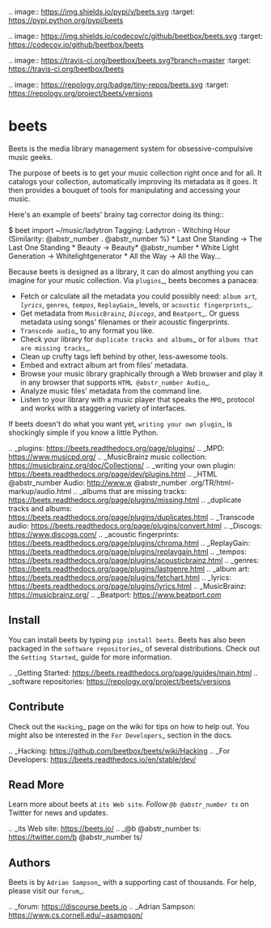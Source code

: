 .. image:: https://img.shields.io/pypi/v/beets.svg :target: https://pypi.python.org/pypi/beets

.. image:: https://img.shields.io/codecov/c/github/beetbox/beets.svg :target: https://codecov.io/github/beetbox/beets

.. image:: https://travis-ci.org/beetbox/beets.svg?branch=master :target: https://travis-ci.org/beetbox/beets

.. image:: https://repology.org/badge/tiny-repos/beets.svg :target: https://repology.org/project/beets/versions

# beets

Beets is the media library management system for obsessive-compulsive music geeks.

The purpose of beets is to get your music collection right once and for all. It catalogs your collection, automatically improving its metadata as it goes. It then provides a bouquet of tools for manipulating and accessing your music.

Here's an example of beets' brainy tag corrector doing its thing::

$ beet import ~/music/ladytron Tagging: Ladytron - Witching Hour (Similarity: @abstr_number . @abstr_number %) * Last One Standing -> The Last One Standing * Beauty -> Beauty* @abstr_number * White Light Generation -> Whitelightgenerator * All the Way -> All the Way...

Because beets is designed as a library, it can do almost anything you can imagine for your music collection. Via `plugins`_, beets becomes a panacea:

  * Fetch or calculate all the metadata you could possibly need: `album art`_, `lyrics`_, `genres`_, `tempos`_, `ReplayGain`_ levels, or `acoustic fingerprints`_.
  * Get metadata from `MusicBrainz`_, `Discogs`_, and `Beatport`_. Or guess metadata using songs' filenames or their acoustic fingerprints.
  * `Transcode audio`_ to any format you like.
  * Check your library for `duplicate tracks and albums`_ or for `albums that are missing tracks`_.
  * Clean up crufty tags left behind by other, less-awesome tools.
  * Embed and extract album art from files' metadata.
  * Browse your music library graphically through a Web browser and play it in any browser that supports `HTML @abstr_number Audio`_.
  * Analyze music files' metadata from the command line.
  * Listen to your library with a music player that speaks the `MPD`_ protocol and works with a staggering variety of interfaces.



If beets doesn't do what you want yet, `writing your own plugin`_ is shockingly simple if you know a little Python.

.. _plugins: https://beets.readthedocs.org/page/plugins/ .. _MPD: https://www.musicpd.org/ .. _MusicBrainz music collection: https://musicbrainz.org/doc/Collections/ .. _writing your own plugin: https://beets.readthedocs.org/page/dev/plugins.html .. _HTML @abstr_number Audio: http://www.w @abstr_number .org/TR/html-markup/audio.html .. _albums that are missing tracks: https://beets.readthedocs.org/page/plugins/missing.html .. _duplicate tracks and albums: https://beets.readthedocs.org/page/plugins/duplicates.html .. _Transcode audio: https://beets.readthedocs.org/page/plugins/convert.html .. _Discogs: https://www.discogs.com/ .. _acoustic fingerprints: https://beets.readthedocs.org/page/plugins/chroma.html .. _ReplayGain: https://beets.readthedocs.org/page/plugins/replaygain.html .. _tempos: https://beets.readthedocs.org/page/plugins/acousticbrainz.html .. _genres: https://beets.readthedocs.org/page/plugins/lastgenre.html .. _album art: https://beets.readthedocs.org/page/plugins/fetchart.html .. _lyrics: https://beets.readthedocs.org/page/plugins/lyrics.html .. _MusicBrainz: https://musicbrainz.org/ .. _Beatport: https://www.beatport.com

## Install

You can install beets by typing `pip install beets`. Beets has also been packaged in the `software repositories`_ of several distributions. Check out the `Getting Started`_ guide for more information.

.. _Getting Started: https://beets.readthedocs.org/page/guides/main.html .. _software repositories: https://repology.org/project/beets/versions

## Contribute

Check out the `Hacking`_ page on the wiki for tips on how to help out. You might also be interested in the `For Developers`_ section in the docs.

.. _Hacking: https://github.com/beetbox/beets/wiki/Hacking .. _For Developers: https://beets.readthedocs.io/en/stable/dev/

## Read More

Learn more about beets at `its Web site`_. Follow `@b @abstr_number ts`_ on Twitter for news and updates.

.. _its Web site: https://beets.io/ .. _@b @abstr_number ts: https://twitter.com/b @abstr_number ts/

## Authors

Beets is by `Adrian Sampson`_ with a supporting cast of thousands. For help, please visit our `forum`_.

.. _forum: https://discourse.beets.io .. _Adrian Sampson: https://www.cs.cornell.edu/~asampson/
